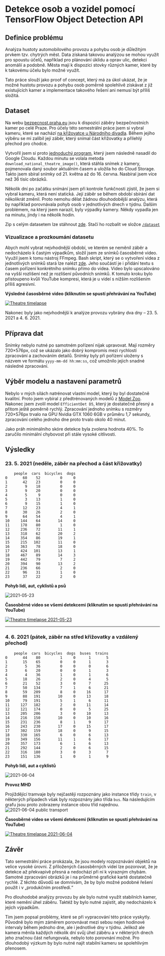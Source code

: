 # Detekce osob a vozidel pomocí TensorFlow Object Detection API

## Definice problému

Analýza hustoty automobilového provozu a pohybu osob je důležitým prvkem tzv. chytrých měst. Data získaná takovou analýzou se mohou využít pro spoustu účelů, například pro plánování úklidu a oprav ulic, detekci anomálií a podobně. Města mají k dispozici stovky různých kamer, které by k takovému účelu bylo možné využít.

Tato práce slouží jako proof of concept, který má za úkol ukázat, že je možné hustotu provozu a pohybu osob poměrně spolehlivě získávat z již existujících kamer a implementace takového řešení ani nemusí být příliš složitá.

## Dataset

Na webu [bezpecnost.praha.eu](https://bezpecnost.praha.eu/mapy/kamery) jsou k dispozici záběry bezpečnostních kamer po celé Praze. Pro účely této semestrální práce jsem si vybral kameru, které se nachází [na křižovatce u Národního divadla](https://mapy.cz/s/cabanukoza). Během jejího výběru se mi zalíbil její záběr, který snímal část křižovatky a přilehlý přechod pro chodce.

Vytvořil jsem si proto [jednoduchý program](./images_fetcher/main.py), který jsem následně nasadil do Google Cloudu. Každou minutu se volala metoda `download_national_theatre_image()`, která stáhla snímek z kamery, pojmenovala daný soubor aktuálním časem a uložila ho do Cloud Storage. Takto jsem sbíral snímky od 21. května až do 16. června. Nasbíral jsem více než 36 tisíc obrázků.

Několik dní po začátku snímání jsem při kontrole funkčnosti zjistil, že jsem si vybral kameru, která není statická. Její záběr se během období sbírání dat několikrát změnil. Proto nemohu dělat žádnou dlouhodobější analýzu, která by například porovnávala pohyb osob v jednotlivých dnech v týdnu. Dalším problémem, na který jsem narazil, byly výpadky kamery. Někdy vypadla jen na minutu, jindy i na několik hodin.

Zip s celým datasetem lze stáhnout [zde](https://vse-my.sharepoint.com/:u:/g/personal/hovp01_vse_cz/EWZGoaK7jbxEsKT12tRn87gBGdICTHcTGryvv2qo-DDXJA?e=6Oy0HR). Stačí ho rozbalit ve složce [`/dataset`](/dataset)

### Vizualizace a prozkoumání datasetu

Abych mohl vybrat nejvhodnější období, ve kterém se neměnil záběr a nedocházelo k častým výpadkům, složil jsem ze snímků časosběrné video. Využil jsem k tomu nástroj FFmpeg. Bash skript, který se o vytvoření videa z jednotlivých snímků stará lze nalézt [zde](./dataset/generate_video.sh). Jeho součástí je i přidání textu s časem pořízení konkrétního snímku přímo do videa. Video bylo upscalováno na vyšší rozlišení než je rozlišení původních snímků. K tomuto kroku bylo přistoupeno kvůli YouTube kompresi, která je u videí s nižším rozlišením příliš agresivní.

**Výsledné časosběrné video (kliknutím se spustí přehrávání na YouTube)**

[![Theatre timelapse](https://i.ytimg.com/vi/043zAO5q1bg/maxresdefault.jpg)](https://youtu.be/043zAO5q1bg "Theatre timelapse")

Nakonec byly jako nejvhodnější k analýze provozu vybrány dva dny – 23. 5. 2021 a 4. 6. 2021.

## Příprava dat

Snímky nebylo nutné po samotném pořízení nijak upravovat. Mají rozměry 720×576px, což se ukázalo jako dobrý kompromis mezi rychlostí zpracování a zachováním detailů. Snímky byly při pořízení uloženy s názvem ve formátu `yyyy-mm-dd hh:mm:ss`, což umožnilo jejich snadné následné zpracování.

## Výběr modelu a nastavení parametrů

Nebylo v mých silách natrénovat vlastní model, který by byl dostatečně kvalitní. Proto jsem vybíral z předtrénovaných modelů z [Model Zoo](https://github.com/tensorflow/models/blob/master/research/object_detection/g3doc/tf2_detection_zoo.md). Nakonec jsem zvolil model `EfficientDet D5`, který je dostatečně přesný a přitom ještě poměrně rychlý. Zpracování jednoho snímku s rozměry 720×576px trvalo na GPU Nvidia GTX 1060 6GB v průměru 1,7 sekundy, zpracování celého jednoho dne proto trvalo okolo 40 minut.

Jako práh minimálního skóre detekce byla zvolena hodnota 40%. To zaručilo minimální chybovost při stále vysoké citlivosti.

## Výsledky

### 23. 5. 2021 (neděle, záběr na přechod a část křižovatky)

```
    people  cars  bicycles  dogs
0       60    52         0     0
1       42    23         0     0
2        9    18         0     0
3        9    20         0     0
4        5     9         0     0
5        3    13         1     0
6        9    15         1     0
7       12    23         4     1
8       30    26         2     0
9       64    54         4     1
10     144    64        14     0
11     178    80         1     0
12     236    72        11     1
13     318    62        20     2
14     354    86        19     1
15     215   102        11     0
16     363    78        18     0
17     424   101        13     1
18     467    89        14     3
19     442    79         7     2
20     394    90        13     2
21     236    66         2     0
22      96    31         1     0
23      37    22         2     0
```

**Pohyb lidí, aut, cyklistů a psů**

![2021-05-23](./assets/2021-05-23_chart.png)

**Časosběrné video se všemi detekcemi (kliknutím se spustí přehrávání na YouTube)**

[![Theatre timelapse 2021-05-23](https://i.ytimg.com/vi/C1Z0GIxqxRU/maxresdefault.jpg)](https://youtu.be/C1Z0GIxqxRU "Theatre timelapse 2021-05-23")

---

### 4. 6. 2021 (pátek, záběr na střed křižovatky a vzdálený přechod)

```
    people  cars  bicycles  dogs  buses  trains
0       44    80         1     0      1       5
1       15    65         0     0      1       3
2        5    36         0     0      0       6
3        6    20         0     0      1       3
4        4    36         1     0      1       6
5       18    26         2     0      4       5
6       21    52         3     0      7      25
7       50   134         7     1      6      21
8       59   209         8     0     16      17
9       88   191        10     0     13      18
10      79   191         5     1      6      11
11     127   182         2     0     11      14
12     121   174         0     0      5      25
13     205   206         3     0     10      13
14     216   150        10     0     10      16
15     231   236         8     1      9      17
16     243   230        17     0     15      17
17     302   159        18     0      9      15
18     330   165         6     0      6      13
19     349   156        11     1      6      17
20     357   173         6     1      6      13
21     292   144         2     0      6      15
22     316   180         3     0      3       7
23     151   136         1     0      1       9

```

**Pohyb lidí, aut a cyklistů**

![2021-06-04](./assets/2021-06-04_chart.png)

**Provoz MHD**

Projíždějící tramvaje byly nejčastěji rozpoznány jako instance třídy `train`, v některých případech však byly rozpoznány jako třída `bus`. Na následujícím grafu jsou proto zobrazeny instance obou tříd najednou.
![2021-06-04 public transport](./assets/2021-06-04_chart_public_transport.png)

**Časosběrné video se všemi detekcemi (kliknutím se spustí přehrávání na YouTube)**

[![Theatre timelapse 2021-06-04](https://i.ytimg.com/vi/DByjZ2WLxfk/maxresdefault.jpg)](https://youtu.be/DByjZ2WLxfk "Theatre timelapse 2021-06-04")

## Závěr

Tato semestrální práce prokázala, že jsou modely rozpoznávání objektů na velice vysoké úrovni. Z přiložených časosběrných videí lze pozorovat, že je detekce až překvapivě přesná a nedochází při ní k výrazným chybám. Samotné zpracování obrázků je i na průměrné grafické kartě dostatečně rychlé. Z těchto důvodů se domnívám, že by bylo možné podobné řešení použít i v „produkčním prostředí.“

Pro dlouhodobé analýzy provozu by ale bylo nutné využít stabilních kamer, které nemění úhel záběru. Taktéž by bylo nutné zajistit, aby nedocházelo k jejich výpadkům.

Tím jsem popsal problémy, které se při vypracování této práce vyskytly. Původně bylo mým záměrem porovnávat mezi sebou nejen hodinové intervaly během jednoho dne, ale i jednotlivé dny v týdnu. Jelikož ale kamera měnila každých několik dní svůj úhel záběru a v některých dnech jeho značnou část nefungovala, nebylo toto porovnání možné. Pro dlouhodobý výzkum by bylo nutné najít stabilní kameru se spolehlivým přenosem.
